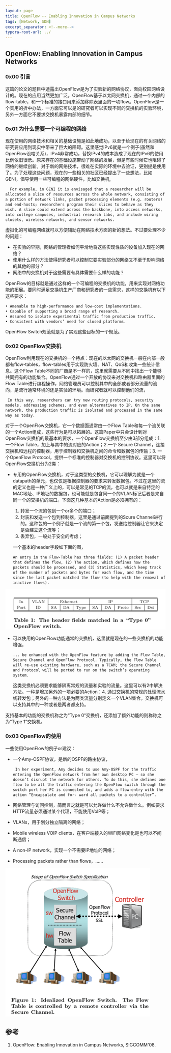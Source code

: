 ```yaml
---
layout: page
title: OpenFlow -- Enabling Innovation in Campus Networks
tags: [Network, SDN]
excerpt_separator: <!--more-->
typora-root-url: ../
---
```


## OpenFlow: Enabling Innovation in Campus Networks

### 0x00 引言

  这篇的论文的题目中透露出OpenFlow是为了实验新的网络协议，面向校园网络设计的。现在的应用当然更加广泛。OpenFlow基于以太网交换机，通过一个内部的flow-table，和一个标准的接口用来添加移除表里面的一项flow。OpenFlow是一个实用的折中办法，一方面它可以是的研究者可以实现不同的交换机的实验环境，另外一方面它不要求交换机暴露内部的细节。

### 0x01 为什么需要一个可编程的网络

  现在使用的网络技术和相关的基础设施是如此地成功，以至于给现在的有关网络的研究要应用到现实中带来了巨大的阻碍。这里感觉IPv6就是一个例子(虽然和OpenFlow没啥关系)，IPv4非常成功，替换IPv4的成本造成了现在的IPv6的使用比例依旧很低。原来存在的基础设施带动了网络的发展，但是有些时候它也阻碍了网络的继续创新。对于新的网络技术，很难在实际的环境中去验证，更别提是使用了。为了处理这些问题，现在的一些相关的社区已经提出了一些想法，比如GENI，倡导使用一些可编程的网络硬件，比如交换机,

```
  For example, in GENI it is envisaged that a researcher will be allocated a slice of resources across the whole network, consisting of a portion of network links, packet processing elements (e.g. routers) and end-hosts; researchers program their slices to behave as they wish. A slice could extend across the backbone, into access networks, into college campuses, industrial research labs, and include wiring closets, wireless networks, and sensor networks.
```

  虚拟化的可编程网络就可以方便辅助在网络技术方面的新的想法。不过要处理不少的问题：

* 在实验的早期，网络的管理者如何平滑地将这些实现性质的设备加入现在的网络？
* 使用什么样的方法使得研究者可以控制它要实验部分的网络又不至于影响网络的其他的部分？
* 网络中的交换机对于这些需要有具体需要什么样的功能？

OpenFlow的目标就是通过这样的一个可编程的交换机的功能，用来实现对网络功能的拓展。要同时满足交换机生产厂商和研究者的一些需求，这样的交换机有以下这些要求：

```
• Amenable to high-performance and low-cost implementations.
• Capable of supporting a broad range of research.
• Assured to isolate experimental traffic from production traffic.
• Consistent with vendors’ need for closed platforms.
```

OpenFlow Switch规范就是为了实现这些目标的一个规范。

### 0x02 OpenFlow交换机

  OpenFlow利用现在的交换机的一个特点：现在的以太网的交换机一般在内部一般都有flow-tables，flow-tables用于实现防火墙、NAT、QoS和收集一些统计信息。这个Flow Table不同的厂商是不一样的，这里就需要从不同中找出一个能够共同拥有的功能集合。OpenFlow通过一个开放的协议来对交换机和路由器里面的Flow Table进行编程操作，网络管理员可以控制其中的全部或者部分流量的流向，是流行通常环境的还是实验的环境。而研究者就可以控制他们的流，

```
 In this way, researchers can try new routing protocols, security models, addressing schemes, and even alternatives to IP. On the same network, the production traffic is isolated and processed in the same way as today.
```

  对于一个OpenFlow交换机，它一个数据面通常由一个Flow Table和每一个流关联的一个Action组成，这些行为是可以拓展的。这篇Paper中只会设计到对OpenFlow交换机的最基本的要求，一个OpenFlow交换机至少由3部分组成：1. 一个Flow Table，加上与其中的流对应的Action；2.一个 Secure Channel，连接交换机和远程的控制器，用于控制器和交换机之间的命令和数据包的传输；3. 一个OpenFlow Protocol，提供一个标准的控制器对交换机的控制协议。这里可以将OpenFlow交换机分为2类：

* 专用的OpenFlow交换机，对于这类型的交换机，它可以理解为就是一个datapath的单元，也仅仅是根据控制器的要求来转发数据包。不过在这里的流的定义也是一种广义上的，可以是常见的TCP的流，也可以就是来自特定的MAC地址、IP地址的数据包，也可能就是包含同一个的VLAN标记后者是来自同一个的交换机的端口。下面这几种基本的Action是必须拥有的：

  1. 转发一个流的包到一个or多个的端口；
  2. 封装和发送一个包到控制器，这里是通过前面提到的Scure Channel进行的。这种包的一个例子就是一个流的第一个包，发送给控制器让它来决定是否建立这个流等；
  3. 丢弃包，一般处于安全的考虑；

  一个基本的header字段如下面的图，

  ```
  An entry in the Flow-Table has three fields: (1) A packet header that defines the flow, (2) The action, which defines how the packets should be processed, and (3) Statistics, which keep track of the number of packets and bytes for each flow, and the time since the last packet matched the flow (to help with the removal of inactive flows).
  ```

![openflow-header](/assets/img/openflow-header.png)

* 可以使用的OpenFlow功能通常的交换机，这里就是现在的一些交换机的功能增强，

  ```
  ... be enhanced with the OpenFlow feature by adding the Flow Table, Secure Channel and OpenFlow Protocol. Typically, the Flow Table will re-use existing hardware, such as a TCAM; the Secure Channel and Protocol will be ported to run on the switch’s operating system.
  ```

  这类交换机必须要求能够隔离常规的流量和实验的流量。这里可以有2中解决方法。一种是增加另外的一项必要的Action：4. 通过交换机的常规的处理流水线转发包；另外的一种方法是为两类流量分别定义一个VLAN集合。交换机可以支持其中的一种或者是两者都支持。

支持基本的功能的交换机称之为“Type 0“交换机，还添加了额外功能的则称称之为“Type 1”交换机。

### 0x03 OpenFlow的使用

一些使用OpenFlow的例子or建议：

* 一个Amy-OSPF协议，是新的OSPF的路由协议，

  ```
   In her experiment, Amy decides to use Amy-OSPF for the traffic entering the OpenFlow network from her own desktop PC — so she doesn’t disrupt the network for others. To do this, she defines one flow to be all the traffic entering the OpenFlow switch through the switch port her PC is connected to, and adds a flow-entry with the action “Encapsulate and for- ward all packets to a controller”.
  ```

* 网络管理与访问控制，简而言之就是可以允许做什么不允许做什么。例如要求HTTP流量必须通过某个代理，不能使用VoIP等；

* VLANs，用于划分独立隔离的网络；

* Mobile wireless VOIP clients，在客户端接入的WiFi网络变化是也可以不间断通信；

* A non-IP network，实现一个不需要IP地址的网络；

* Processing packets rather than flows，......

![openflow-idealized](/assets/img/openflow-idealized.png)

## 参考

1. OpenFlow: Enabling Innovation in Campus Networks, SIGCOMM'08.


